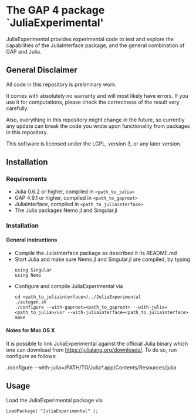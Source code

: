 # The GAP 4 package `JuliaExperimental'

JuliaExperimental provides experimental code to test and explore the capabilities of the JuliaInterface package, and the general combination of GAP and Julia.

## General Disclaimer

All code in this repository is preliminary work.

It comes with absolutely no warranty and will most likely have errors. If you use it for computations, please check the correctness of the result very carefully.

Also, everything in this repository might change in the future, so currently any update can break the code you wrote upon functionality from packages in this repository.

This software is licensed under the LGPL, version 3, or any later version.

## Installation

### Requirements

- Julia 0.6.2 or higher, compiled in `<path_to_julia>`
- GAP 4.9.1 or higher, compiled in `<path_to_gaproot>`
- JuliaInterface, compiled in `<path_to_juliainterface>`
- The Julia packages Nemo.jl and Singular.jl

### Installation

#### General instructions

- Compile the JuliaInterface package as described it its README.md
- Start Julia and make sure Nemo.jl and Singular.jl are compiled, by typing
  ```
  using Singular
  using Nemo
  ```
- Configure and compile JuliaExperimental via
  ```
  cd <path_to_juliainterface>/../JuliaExperimental
  ./autogen.sh
  ./configure --with-gaproot=<path_to_gaproot> --with-julia=<path_to_julia>/usr --with-juliainterface=<path_to_juliainterface>
  make
  ```

#### Notes for Mac OS X

It is possible to link JuliaExperimental against the official Julia binary
which one can download from <https://julialang.org/downloads/>.
To do so, run configure as follows:

  ./configure --with-julia=/PATH/TO/Julia*.app/Contents/Resources/julia

## Usage

Load the JuliaExperimental package via
```
LoadPackage( "JuliaExperimental" );
```


